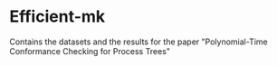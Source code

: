 # Efficient-mk
Contains the datasets and the results for the paper "Polynomial-Time Conformance Checking for Process Trees"

